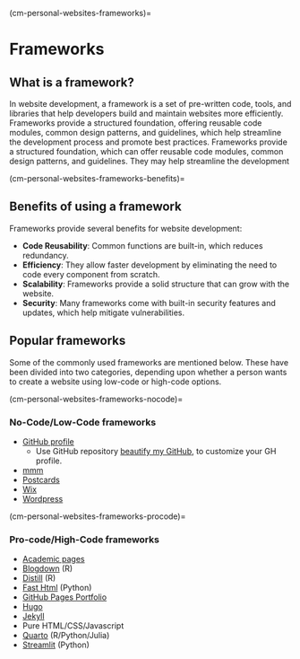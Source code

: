 (cm-personal-websites-frameworks)=

# Frameworks

## What is a framework?

In website development, a framework is a set of pre-written code, tools, and libraries that help developers build and maintain websites more efficiently.
Frameworks provide a structured foundation, offering reusable code modules, common design patterns, and guidelines, which help streamline the development process and promote best practices.
Frameworks provide a structured foundation, which can offer reusable code modules,
common design patterns, and guidelines. They may help streamline the development

(cm-personal-websites-frameworks-benefits)=

## Benefits of using a framework

Frameworks provide several benefits for website development:

* **Code Reusability**: Common functions are built-in, which reduces redundancy.
* **Efficiency**: They allow faster development by eliminating the need to code every component from scratch.
* **Scalability**: Frameworks provide a solid structure that can grow with the website.
* **Security**: Many frameworks come with built-in security features and updates, which help mitigate vulnerabilities.

## Popular frameworks

Some of the commonly used frameworks are mentioned below.
These have been divided into two categories, depending upon whether a person wants to create a website using low-code or high-code options.

(cm-personal-websites-frameworks-nocode)=

### No-Code/Low-Code frameworks

* [GitHub profile](https://docs.github.com/en/account-and-profile/setting-up-and-managing-your-github-profile/customizing-your-profile/about-your-profile)
  * Use GitHub repository [beautify my GitHub](<https://github.com/rzashakeri/beautify-github-profile>), to customize your GH profile.
* [mmm](https://mmm.page/)
* [Postcards](https://github.com/seankross/postcards)
* [Wix](https://www.wix.com/)
* [Wordpress](https://wordpress.com/support/five-step-website-setup/)

(cm-personal-websites-frameworks-procode)=

### Pro-code/High-Code frameworks

* [Academic pages](https://github.com/academicpages/academicpages.github.io)
* [Blogdown](https://bookdown.org/yihui/blogdown/) (R)
* [Distill](https://rstudio.github.io/distill/) (R)
* [Fast Html](https://fastht.ml/) (Python)
* [GitHub Pages Portfolio](https://github.com/guilyx/awesome-github-pages-portfolios)
* [Hugo](https://gohugo.io/)
* [Jekyll](https://jekyllrb.com/)
* Pure HTML/CSS/Javascript
* [Quarto](https://quarto.org/docs/gallery/#websites) (R/Python/Julia)
* [Streamlit](https://streamlit.io/) (Python)
